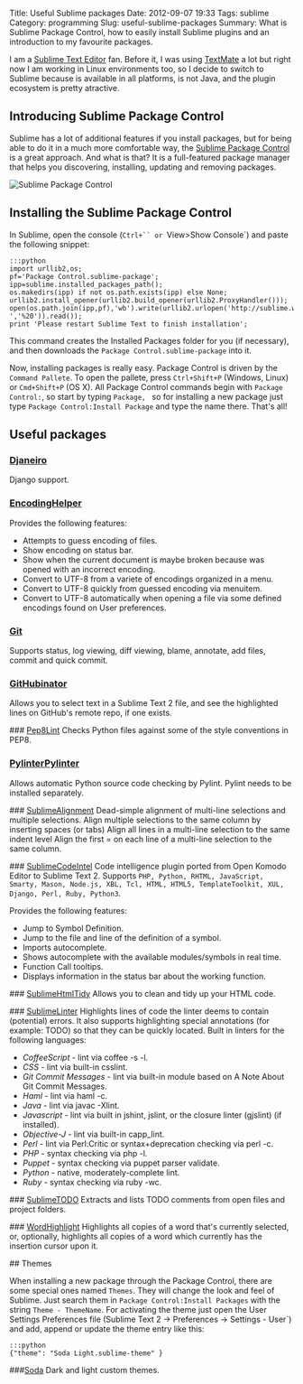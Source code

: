 Title: Useful Sublime packages
Date: 2012-09-07 19:33
Tags: sublime
Category: programming
Slug: useful-sublime-packages
Summary: What is Sublime Package Control, how to easily install Sublime plugins and an introduction to my favourite packages.

I am a [Sublime Text Editor](http://www.sublimetext.com/) fan. Before it, I was using [TextMate](http://macromates.com/) a lot but right now I am working in Linux environments too, so I decide to switch to Sublime because is available in all platforms, is not Java, and the plugin ecosystem is pretty atractive.

## Introducing Sublime Package Control

Sublime has a lot of additional features if you install packages, but for being able to do it in a much more comfortable way, the [Sublime Package Control](http://wbond.net/sublime_packages/package_control) is a great approach. And what is that? It is a full-featured package manager that helps you discovering, installing, updating and removing packages.

![Sublime Package Control](http://wbond.net/sublime_packages/img/package_control/command_palette.png)

## Installing the Sublime Package Control

In Sublime, open the console (`Ctrl+`` or `View>Show Console`) and paste the following snippet:

    :::python
    import urllib2,os;
    pf='Package Control.sublime-package';
    ipp=sublime.installed_packages_path();
    os.makedirs(ipp) if not os.path.exists(ipp) else None;
    urllib2.install_opener(urllib2.build_opener(urllib2.ProxyHandler()));
    open(os.path.join(ipp,pf),'wb').write(urllib2.urlopen('http://sublime.wbond.net/'+pf.replace(' ','%20')).read());
    print 'Please restart Sublime Text to finish installation';

This command creates the Installed Packages folder for you (if necessary), and then downloads the `Package Control.sublime-package` into it.

Now, installing packages is really easy. Package Control is driven by the `Command Pallete`. To open the pallete, press `Ctrl+Shift+P` (Windows, Linux) or `Cmd+Shift+P` (OS X). All Package Control commands begin with `Package Control:`, so start by typing `Package, ` so for installing a new package just type `Package Control:Install Package` and type the name there. That's all!

## Useful packages

### [Djaneiro](https://github.com/squ1b3r/Djaneiro)
Django support.

### [EncodingHelper](https://github.com/SublimeText/EncodingHelper)
Provides the following features:

* Attempts to guess encoding of files.
* Show encoding on status bar.
* Show when the current document is maybe broken because was opened with an incorrect encoding.
* Convert to UTF-8 from a variete of encodings organized in a menu.
* Convert to UTF-8 quickly from guessed encoding via menuitem.
* Convert to UTF-8 automatically when opening a file via some defined encodings found on User preferences.

### [Git](https://github.com/kemayo/sublime-text-2-git/wiki)
Supports status, log viewing, diff viewing, blame, annotate, add files, commit and quick commit.

### [GitHubinator](https://github.com/ehamiter/ST2-GitHubinator)
Allows you to select text in a Sublime Text 2 file, and see the highlighted lines on GitHub's remote repo, if one exists.

### [Pep8Lint](https://github.com/dreadatour/Pep8Lint)
Checks Python files against some of the style conventions in PEP8.

### [PylinterPylinter](https://github.com/biermeester/)
Allows automatic Python source code checking by Pylint. Pylint needs to be installed separately.

### [SublimeAlignment](http://wbond.net/sublime_packages/alignment)
Dead-simple alignment of multi-line selections and multiple selections.  Align multiple selections to the same column by inserting spaces (or tabs) Align all lines in a multi-line selection to the same indent level Align the first = on each line of a multi-line selection to the same column.

### [SublimeCodeIntel](https://github.com/Kronuz/SublimeCodeIntel)
Code intelligence plugin ported from Open Komodo Editor to Sublime Text 2. Supports `PHP, Python, RHTML, JavaScript, Smarty, Mason, Node.js, XBL, Tcl, HTML, HTML5, TemplateToolkit, XUL, Django, Perl, Ruby, Python3`. 

Provides the following features:

* Jump to Symbol Definition.
* Jump to the file and line of the definition of a symbol.
* Imports autocomplete.
* Shows autocomplete with the available modules/symbols in real time.
* Function Call tooltips.
* Displays information in the status bar about the working function.


### [SublimeHtmlTidy](https://github.com/welovewordpress/SublimeHtmlTidy)
Allows you to clean and tidy up your HTML code.

### [SublimeLinter](https://github.com/SublimeLinter/SublimeLinter)
Highlights lines of code the linter deems to contain (potential) errors. It also supports highlighting special annotations (for example: TODO) so that they can be quickly located.  Built in linters for the following languages:

* *CoffeeScript* - lint via coffee -s -l.
* *CSS* - lint via built-in csslint.
* *Git Commit Messages* - lint via built-in module based on A Note About Git Commit Messages.
* *Haml* - lint via haml -c.
* *Java* - lint via javac -Xlint.
* *Javascript* - lint via built in jshint, jslint, or the closure linter (gjslint) (if installed).
* *Objective-J* - lint via built-in capp_lint.
* *Perl* - lint via Perl:Critic or syntax+deprecation checking via perl -c.
* *PHP* - syntax checking via php -l.
* *Puppet* - syntax checking via puppet parser validate.
* *Python* - native, moderately-complete lint.
* *Ruby* - syntax checking via ruby -wc.

### [SublimeTODO](https://github.com/robcowie/SublimeTODO)
Extracts and lists TODO comments from open files and project folders.

### [WordHighlight](https://github.com/adzenith/WordHighlight)
Highlights all copies of a word that's currently selected, or, optionally, highlights all copies of a word which currently has the insertion cursor upon it.

## Themes

When installing a new package through the Package Control, there are some special ones named `Themes`. They will change the look and feel of Sublime. Just search them in `Package Control:Install Packages` with the string `Theme - ThemeName`. For activating the theme just open the User Settings Preferences file (Sublime Text 2 -> Preferences -> Settings - User`) and add, append or update the theme entry like this:

    :::python
    {"theme": "Soda Light.sublime-theme" }

###[Soda](https://github.com/buymeasoda/soda-theme/)
Dark and light custom themes.